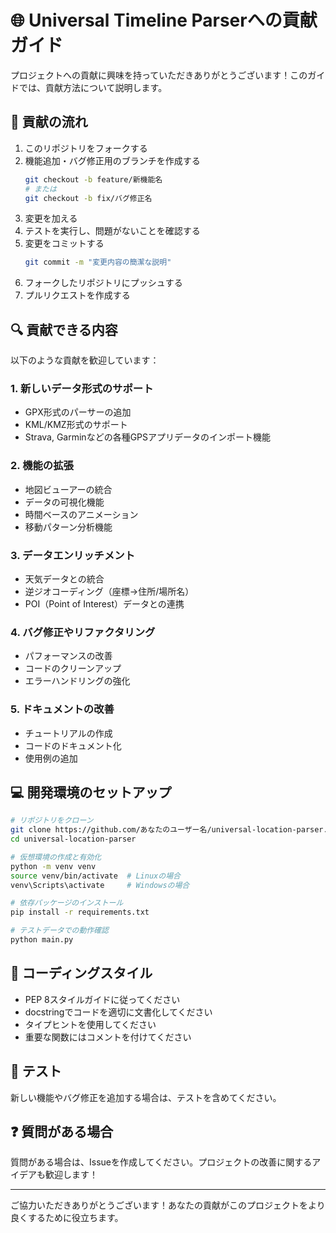 # 🌐 Universal Timeline Parserへの貢献ガイド

プロジェクトへの貢献に興味を持っていただきありがとうございます！このガイドでは、貢献方法について説明します。

## 🚀 貢献の流れ

1. このリポジトリをフォークする
2. 機能追加・バグ修正用のブランチを作成する
   ```bash
   git checkout -b feature/新機能名
   # または
   git checkout -b fix/バグ修正名
   ```
3. 変更を加える
4. テストを実行し、問題がないことを確認する
5. 変更をコミットする
   ```bash
   git commit -m "変更内容の簡潔な説明"
   ```
6. フォークしたリポジトリにプッシュする
7. プルリクエストを作成する

## 🔍 貢献できる内容

以下のような貢献を歓迎しています：

### 1. 新しいデータ形式のサポート
- GPX形式のパーサーの追加
- KML/KMZ形式のサポート
- Strava, Garminなどの各種GPSアプリデータのインポート機能

### 2. 機能の拡張
- 地図ビューアーの統合
- データの可視化機能
- 時間ベースのアニメーション
- 移動パターン分析機能

### 3. データエンリッチメント
- 天気データとの統合
- 逆ジオコーディング（座標→住所/場所名）
- POI（Point of Interest）データとの連携

### 4. バグ修正やリファクタリング
- パフォーマンスの改善
- コードのクリーンアップ
- エラーハンドリングの強化

### 5. ドキュメントの改善
- チュートリアルの作成
- コードのドキュメント化
- 使用例の追加

## 💻 開発環境のセットアップ

```bash
# リポジトリをクローン
git clone https://github.com/あなたのユーザー名/universal-location-parser.git
cd universal-location-parser

# 仮想環境の作成と有効化
python -m venv venv
source venv/bin/activate  # Linuxの場合
venv\Scripts\activate     # Windowsの場合

# 依存パッケージのインストール
pip install -r requirements.txt

# テストデータでの動作確認
python main.py
```

## 📝 コーディングスタイル

- PEP 8スタイルガイドに従ってください
- docstringでコードを適切に文書化してください
- タイプヒントを使用してください
- 重要な関数にはコメントを付けてください

## 🧪 テスト

新しい機能やバグ修正を追加する場合は、テストを含めてください。

## ❓ 質問がある場合

質問がある場合は、Issueを作成してください。プロジェクトの改善に関するアイデアも歓迎します！

---

ご協力いただきありがとうございます！あなたの貢献がこのプロジェクトをより良くするために役立ちます。
